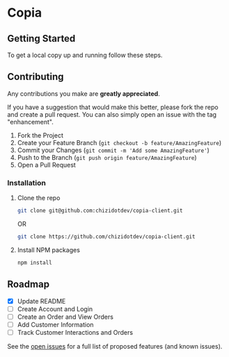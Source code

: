 # Copia

## Getting Started

To get a local copy up and running follow these steps.

<!-- CONTRIBUTING -->

## Contributing

Any contributions you make are **greatly appreciated**.

If you have a suggestion that would make this better, please fork the repo and create a pull request. You can also simply open an issue with the tag "enhancement".

[//]: # "Don't forget to give the project a star! Thanks again!"

1. Fork the Project
2. Create your Feature Branch (`git checkout -b feature/AmazingFeature`)
3. Commit your Changes (`git commit -m 'Add some AmazingFeature'`)
4. Push to the Branch (`git push origin feature/AmazingFeature`)
5. Open a Pull Request

### Installation

1. Clone the repo
   ```sh
   git clone git@github.com:chizidotdev/copia-client.git
   ```
   OR
   ```sh
   git clone https://github.com/chizidotdev/copia-client.git
   ```
1. Install NPM packages
   ```sh
   npm install
   ```

<!-- ROADMAP -->

## Roadmap

- [x] Update README
- [ ] Create Account and Login
- [ ] Create an Order and View Orders
- [ ] Add Customer Information
- [ ] Track Customer Interactions and Orders

See the [open issues](https://github.com/chizidotdev/copia-client/issues) for a full list of proposed features (and known issues).
